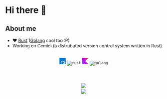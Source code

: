 # Hi there 👋

## About me
+ ❤️ [Rust](https://github.com/rust-lang) ([Golang](https://github.com/golang) cool too :P)
+ Working on Gemini (a distrubuted version control system written in Rust)

<br>

<div align="center">
<code><img height="20" alt="typescript" src="https://raw.githubusercontent.com/github/explore/80688e429a7d4ef2fca1e82350fe8e3517d3494d/topics/typescript/typescript.png"></code>
<code><img height="20" alt="rust" src="https://www.rust-lang.org/static/images/rust-social.jpg"></code>
<code><img height="20" alt="kotlin" src="https://raw.githubusercontent.com/github/explore/80688e429a7d4ef2fca1e82350fe8e3517d3494d/topics/kotlin/kotlin.png"></code>
<code><img height="20" alt="golang" src="https://encrypted-tbn0.gstatic.com/images?q=tbn:ANd9GcTU7YAFh8DzV7w66pV81BPFMSS8FTenVodLaw&usqp=CAU"></code>
</div>

#
<br>
<div align="center">
  <a href= "https://github.com/anuraghazra/github-readme-stats"><img src="https://github-readme-stats.vercel.app/api?username=gluzandii&count_private=true&theme=dark&include_all_commits=true&show_icons=true" /></a>
</div>

<div align="center">
  <a href= "https://github.com/anuraghazra/github-readme-stats"><img src= "https://github-readme-stats.vercel.app/api/top-langs/?username=gluzandii&theme=dark" /></a>
</div>  

#

<!-- <details>
  <summary> More </summary>
  <br>

  
  <h2>Repos you should check out :P</h2>
  <div align="center">
    <a href="https://github.com/gluzandii/Rust-RVC">
      <img align="center" src="https://github-readme-stats.vercel.app/api/pin/?username=gluzandii&repo=Rust-RVC&theme=dark" />
    </a>
   </div>
</details> -->

